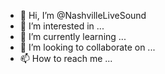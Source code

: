 - 👋 Hi, I’m @NashvilleLiveSound
- 👀 I’m interested in ...
- 🌱 I’m currently learning ...
- 💞️ I’m looking to collaborate on ...
- 📫 How to reach me ...

<!---
NashvilleLiveSound/NashvilleLiveSound is a ✨ special ✨ repository because its `README.md` (this file) appears on your GitHub profile.
You can click the Preview link to take a look at your changes.
--->
